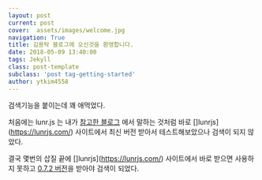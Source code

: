 ```yaml
---
layout: post
current: post
cover:  assets/images/welcome.jpg
navigation: True
title: 김용탁 블로그에 오신것을 환영합니다.
date: 2018-05-09 13:40:00
tags: Jekyll
class: post-template
subclass: 'post tag-getting-started'
author: ytkim4558
---
```


검색기능을 붙이는데 꽤 애먹었다.

처음에는 lunr.js 는 내가 [참고한 블로그](https://moon9342.github.io/jekyll-search) 에서 말하는 것처럼 바로 []lunrjs](https://lunrjs.com/) 사이트에서 최신 버전 받아서 테스트해보았으나 검색이 되지 않았다.
 
결국 몇번의 삽질 끝에 []lunrjs](https://lunrjs.com/) 사이트에서 바로 받으면 사용하지 못하고 [0.7.2 버전](https://github.com/olivernn/lunr.js/releases?after=v2.0.0-alpha.1)을 받아야 검색이 되었다.

